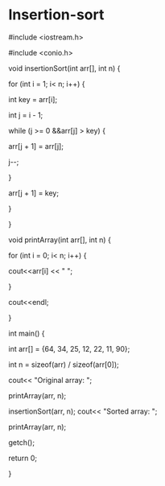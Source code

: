 # Insertion-sort
#include <iostream.h> 

#include <conio.h> 

void insertionSort(int arr[], int n) { 

for (int i = 1; i< n; i++) { 

int key = arr[i]; 

int j = i - 1; 

while (j >= 0 &&arr[j] > key) { 

arr[j + 1] = arr[j]; 

j--; 

} 

arr[j + 1] = key; 

} 

} 

void printArray(int arr[], int n) { 

for (int i = 0; i< n; i++) { 

cout<<arr[i] << " "; 

} 

cout<<endl; 

} 

int main() { 

int arr[] = {64, 34, 25, 12, 22, 11, 90}; 

int n = sizeof(arr) / sizeof(arr[0]); 

cout<< "Original array: "; 

printArray(arr, n); 

insertionSort(arr, n);
cout<< "Sorted array: "; 

printArray(arr, n); 

getch(); 

return 0; 

}
